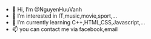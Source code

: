 - 👋 Hi, I’m @NguyenHuuVanh
- 👀 I’m interested in IT,music,movie,sport,...
- 🌱 I’m currently learning C++,HTML,CSS,Javascript,...
- 📫 you can contact me via facebook,email

<!---
NguyenHuuVanh/NguyenHuuVanh is a ✨ special ✨ repository because its `README.md` (this file) appears on your GitHub profile.
You can click the Preview link to take a look at your changes.
--->
